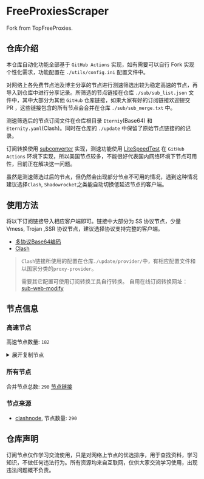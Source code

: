 # FreeProxiesScraper

Fork from TopFreeProxies.

## 仓库介绍
本仓库自动化功能全部基于 `GitHub Actions` 实现，如有需要可以自行 Fork 实现个性化需求，功能配置在 `./utils/config.ini` 配置文件中。

对网络上各免费节点池及博主分享的节点进行测速筛选出较为稳定高速的节点，再导入到仓库中进行分享记录。所筛选的节点链接在仓库 `./sub/sub_list.json` 文件中，其中大部分为其他 `GitHub` 仓库链接，如果大家有好的订阅链接欢迎提交 PR ，这些链接包含的所有节点会合并在仓库 `./sub/sub_merge.txt` 中。

测速筛选后的节点订阅文件在仓库根目录 `Eterniy`(Base64) 和 `Eternity.yaml`(Clash)。同时在仓库的 `./update` 中保留了原始节点链接的的记录。

订阅转换使用 [subconverter](https://github.com/tindy2013/subconverter) 实现，测速功能使用 [LiteSpeedTest](https://github.com/xxf098/LiteSpeedTest) 在 `GitHub Actions` 环境下实现，所以美国节点较多，不能很好代表国内网络环境下节点可用性，目前正在解决这一问题。

虽然是测速筛选过后的节点，但仍然会出现部分节点不可用的情况，遇到这种情况建议选择`Clash`, `Shadowrocket`之类能自动切换低延迟节点的客户端。

## 使用方法
将以下订阅链接导入相应客户端即可。链接中大部分为 SS 协议节点，少量 Vmess, Trojan ,SSR 协议节点，建议选择协议支持完整的客户端。

- [多协议Base64编码](https://raw.githubusercontent.com/caijh/FreeProxiesScraper/master/Eternity)
- [Clash](https://raw.githubusercontent.com/caijh/FreeProxiesScraper/master/Eternity.yaml)

>`Clash`链接所使用的配置在仓库`./update/provider/`中，有相应配置文件和以国家分类的`proxy-provider`。
>
>需要其它配置可使用订阅转换工具自行转换。
>自用在线订阅转换网址：[sub-web-modify](https://sub.v1.mk/)

## 节点信息
### 高速节点
高速节点数量: `182`
<details>
  <summary>展开复制节点</summary>

    vmess://eyJ2IjoiMiIsInBzIjoiMDQtMDAwLUpQIiwiYWRkIjoianAtMS5hbmV3c3RhcnQuY3lvdSIsInBvcnQiOiI1MDYxIiwidHlwZSI6Im5vbmUiLCJpZCI6IjdmMDhlMTUzLWJkYjMtMzk3OC1iOTY2LTI5YWJlNDcyZjI0YiIsImFpZCI6IjAiLCJuZXQiOiJ3cyIsInBhdGgiOiIvIiwiaG9zdCI6ImpwLTEuYW5ld3N0YXJ0LmN5b3UiLCJ0bHMiOiJ0bHMifQ==
    vmess://eyJ2IjoiMiIsInBzIjoiMDQtMDAzLU5PV0hFUkUiLCJhZGQiOiJ1czYtMS5hbmV3c3RhcnQuY3lvdSIsInBvcnQiOiI1MDYxIiwidHlwZSI6Im5vbmUiLCJpZCI6IjdmMDhlMTUzLWJkYjMtMzk3OC1iOTY2LTI5YWJlNDcyZjI0YiIsImFpZCI6IjAiLCJuZXQiOiJ3cyIsInBhdGgiOiIvIiwiaG9zdCI6InVzNi0xLmFuZXdzdGFydC5jeW91IiwidGxzIjoidGxzIn0=
    vmess://eyJ2IjoiMiIsInBzIjoiMDQtMDA0LVJFTEFZIiwiYWRkIjoiczUuY24tZGIudG9wIiwicG9ydCI6Ijg4ODAiLCJ0eXBlIjoibm9uZSIsImlkIjoiMDU4M2FjOTktMDEwZS0zNjMwLWIxNTEtNWY1MWMyZjY3N2RkIiwiYWlkIjoiMCIsIm5ldCI6IndzIiwicGF0aCI6Ii9kYWJhaS5pbjE3Mi42Ny41MC4yMTgiLCJob3N0IjoiczUuY24tZGIudG9wIiwidGxzIjoiIn0=
    vmess://eyJ2IjoiMiIsInBzIjoiMDQtMDA1LVJFTEFZIiwiYWRkIjoiczIuZGItbGluazAyLnRvcCIsInBvcnQiOiIyMDUyIiwidHlwZSI6Im5vbmUiLCJpZCI6IjA1ODNhYzk5LTAxMGUtMzYzMC1iMTUxLTVmNTFjMmY2NzdkZCIsImFpZCI6IjAiLCJuZXQiOiJ3cyIsInBhdGgiOiIvZGFiYWkuaW4xNzIuNjQuMC4yMTIiLCJob3N0IjoiczIuZGItbGluazAyLnRvcCIsInRscyI6IiJ9
    vmess://eyJ2IjoiMiIsInBzIjoiMDQtMDA2LVJFTEFZIiwiYWRkIjoiczIuY24tZGIudG9wIiwicG9ydCI6IjgwIiwidHlwZSI6Im5vbmUiLCJpZCI6IjA1ODNhYzk5LTAxMGUtMzYzMC1iMTUxLTVmNTFjMmY2NzdkZCIsImFpZCI6IjAiLCJuZXQiOiJ3cyIsInBhdGgiOiIvZGFiYWkuaW4xMDQuMTkuOTcuMTc3IiwiaG9zdCI6InMyLmNuLWRiLnRvcCIsInRscyI6IiJ9
    vmess://eyJ2IjoiMiIsInBzIjoiMDQtMDA3LVJFTEFZIiwiYWRkIjoiczEuY24tZGIudG9wIiwicG9ydCI6Ijg4ODAiLCJ0eXBlIjoibm9uZSIsImlkIjoiMDU4M2FjOTktMDEwZS0zNjMwLWIxNTEtNWY1MWMyZjY3N2RkIiwiYWlkIjoiMCIsIm5ldCI6IndzIiwicGF0aCI6Ii9kYWJhaS5pbjEwNC4yMS40Ny44IiwiaG9zdCI6InMxLmNuLWRiLnRvcCIsInRscyI6IiJ9
    vmess://eyJ2IjoiMiIsInBzIjoiMDQtMDA4LVJFTEFZIiwiYWRkIjoiczQuZGItbGluazAyLnRvcCIsInBvcnQiOiI4MCIsInR5cGUiOiJub25lIiwiaWQiOiIwNTgzYWM5OS0wMTBlLTM2MzAtYjE1MS01ZjUxYzJmNjc3ZGQiLCJhaWQiOiIwIiwibmV0Ijoid3MiLCJwYXRoIjoiL2RhYmFpLmluMTA0LjIxLjg1LjEyNCIsImhvc3QiOiJzNC5kYi1saW5rMDIudG9wIiwidGxzIjoiIn0=
    vmess://eyJ2IjoiMiIsInBzIjoiMDQtMDA5LVJFTEFZIiwiYWRkIjoiczQuZGItbGluazAxLnRvcCIsInBvcnQiOiIyMDgyIiwidHlwZSI6Im5vbmUiLCJpZCI6IjA1ODNhYzk5LTAxMGUtMzYzMC1iMTUxLTVmNTFjMmY2NzdkZCIsImFpZCI6IjAiLCJuZXQiOiJ3cyIsInBhdGgiOiIvZGFiYWkuaW4xMDQuMjUuNS4xOTIiLCJob3N0IjoiczQuZGItbGluazAxLnRvcCIsInRscyI6IiJ9
    vmess://eyJ2IjoiMiIsInBzIjoiMDQtMDEwLVJFTEFZIiwiYWRkIjoiczQuZGItbGluazAyLnRvcCIsInBvcnQiOiIyMDUyIiwidHlwZSI6Im5vbmUiLCJpZCI6IjA1ODNhYzk5LTAxMGUtMzYzMC1iMTUxLTVmNTFjMmY2NzdkZCIsImFpZCI6IjAiLCJuZXQiOiJ3cyIsInBhdGgiOiIvZGFiYWkuaW4xMDQuMjUuMTAyLjE5MSIsImhvc3QiOiJzNC5kYi1saW5rMDIudG9wIiwidGxzIjoiIn0=
    trojan://810f94bc-8c0a-3a6e-ba5f-0da808405cee@43.100.9.65:447?allowInsecure=1&sni=origin-a.akamaihd.net#04-110-CN
    trojan://810f94bc-8c0a-3a6e-ba5f-0da808405cee@183.236.51.154:56323?allowInsecure=1&sni=upos-hz-mirrorakam.akamaized.net#04-111-CN
    trojan://810f94bc-8c0a-3a6e-ba5f-0da808405cee@183.236.51.154:56432?allowInsecure=1&sni=fastly.cdn.steampipe.steamcontent.com#04-112-CN
    trojan://810f94bc-8c0a-3a6e-ba5f-0da808405cee@47.245.40.60:28473?allowInsecure=1&sni=cloudsync-prod.s3.amazonaws.com#04-113-JP
    trojan://810f94bc-8c0a-3a6e-ba5f-0da808405cee@47.245.31.103:28466?allowInsecure=1&sni=www.microsoft365.com#04-114-JP
    trojan://810f94bc-8c0a-3a6e-ba5f-0da808405cee@103.136.185.28:451?allowInsecure=1&sni=akamai.cdn.steampipe.steamcontent.com#04-115-US
    vmess://eyJ2IjoiMiIsInBzIjoiMDQtMTE2LUNOIiwiYWRkIjoiMTIubWFtYW1hamQuc2l0ZSIsInBvcnQiOiIyMzYxMiIsInR5cGUiOiJub25lIiwiaWQiOiI1YjlmYWNkYy00NmVjLTNhNTEtODU5Zi0yNjY5MzMxNzMyYzUiLCJhaWQiOiIyIiwibmV0Ijoid3MiLCJwYXRoIjoiLyIsImhvc3QiOiIxMi5tYW1hbWFqZC5zaXRlIiwidGxzIjoiIn0=
    vmess://eyJ2IjoiMiIsInBzIjoiMDQtMTE3LUNOIiwiYWRkIjoiMTcubWFtYW1hamQuc2l0ZSIsInBvcnQiOiIyMzYxNyIsInR5cGUiOiJub25lIiwiaWQiOiI1YjlmYWNkYy00NmVjLTNhNTEtODU5Zi0yNjY5MzMxNzMyYzUiLCJhaWQiOiIyIiwibmV0Ijoid3MiLCJwYXRoIjoiLyIsImhvc3QiOiIxNy5tYW1hbWFqZC5zaXRlIiwidGxzIjoiIn0=
    vmess://eyJ2IjoiMiIsInBzIjoiMDQtMTE4LUNOIiwiYWRkIjoiMTEubWFtYW1hamQuc2l0ZSIsInBvcnQiOiIyMzYxMSIsInR5cGUiOiJub25lIiwiaWQiOiI1YjlmYWNkYy00NmVjLTNhNTEtODU5Zi0yNjY5MzMxNzMyYzUiLCJhaWQiOiIyIiwibmV0Ijoid3MiLCJwYXRoIjoiLyIsImhvc3QiOiIxMS5tYW1hbWFqZC5zaXRlIiwidGxzIjoiIn0=
    vmess://eyJ2IjoiMiIsInBzIjoiMDQtMTE5LUNOIiwiYWRkIjoiMTkubWFtYW1hamQuc2l0ZSIsInBvcnQiOiIyMzYxOSIsInR5cGUiOiJub25lIiwiaWQiOiI1YjlmYWNkYy00NmVjLTNhNTEtODU5Zi0yNjY5MzMxNzMyYzUiLCJhaWQiOiIyIiwibmV0Ijoid3MiLCJwYXRoIjoiLyIsImhvc3QiOiIxOS5tYW1hbWFqZC5zaXRlIiwidGxzIjoiIn0=
    vmess://eyJ2IjoiMiIsInBzIjoiMDQtMTIwLUNOIiwiYWRkIjoiMTYubWFtYW1hamQuc2l0ZSIsInBvcnQiOiIyMzYxNiIsInR5cGUiOiJub25lIiwiaWQiOiI1YjlmYWNkYy00NmVjLTNhNTEtODU5Zi0yNjY5MzMxNzMyYzUiLCJhaWQiOiIyIiwibmV0Ijoid3MiLCJwYXRoIjoiLyIsImhvc3QiOiIxNi5tYW1hbWFqZC5zaXRlIiwidGxzIjoiIn0=
    vmess://eyJ2IjoiMiIsInBzIjoiMDQtMTIxLUNOIiwiYWRkIjoiMTgubWFtYW1hamQuc2l0ZSIsInBvcnQiOiIyMzYxOCIsInR5cGUiOiJub25lIiwiaWQiOiI1YjlmYWNkYy00NmVjLTNhNTEtODU5Zi0yNjY5MzMxNzMyYzUiLCJhaWQiOiIyIiwibmV0Ijoid3MiLCJwYXRoIjoiLyIsImhvc3QiOiIxOC5tYW1hbWFqZC5zaXRlIiwidGxzIjoiIn0=
    vmess://eyJ2IjoiMiIsInBzIjoiMDQtMTIyLUNOIiwiYWRkIjoiMTUubWFtYW1hamQuc2l0ZSIsInBvcnQiOiIyMzYxNSIsInR5cGUiOiJub25lIiwiaWQiOiI1YjlmYWNkYy00NmVjLTNhNTEtODU5Zi0yNjY5MzMxNzMyYzUiLCJhaWQiOiIyIiwibmV0Ijoid3MiLCJwYXRoIjoiLyIsImhvc3QiOiIxNS5tYW1hbWFqZC5zaXRlIiwidGxzIjoiIn0=
    vmess://eyJ2IjoiMiIsInBzIjoiMDQtMTIzLUNOIiwiYWRkIjoiNS5tYW1hbWFqZC5zaXRlIiwicG9ydCI6IjIzNjA1IiwidHlwZSI6Im5vbmUiLCJpZCI6IjViOWZhY2RjLTQ2ZWMtM2E1MS04NTlmLTI2NjkzMzE3MzJjNSIsImFpZCI6IjIiLCJuZXQiOiJ3cyIsInBhdGgiOiIvIiwiaG9zdCI6IjUubWFtYW1hamQuc2l0ZSIsInRscyI6IiJ9
    vmess://eyJ2IjoiMiIsInBzIjoiMDQtMTI0LUNOIiwiYWRkIjoiMTMubWFtYW1hamQuc2l0ZSIsInBvcnQiOiIyMzYxMyIsInR5cGUiOiJub25lIiwiaWQiOiI1YjlmYWNkYy00NmVjLTNhNTEtODU5Zi0yNjY5MzMxNzMyYzUiLCJhaWQiOiIyIiwibmV0Ijoid3MiLCJwYXRoIjoiLyIsImhvc3QiOiIxMy5tYW1hbWFqZC5zaXRlIiwidGxzIjoiIn0=
    vmess://eyJ2IjoiMiIsInBzIjoiMDQtMTI1LUNOIiwiYWRkIjoiMTQubWFtYW1hamQuc2l0ZSIsInBvcnQiOiIyMzYxNCIsInR5cGUiOiJub25lIiwiaWQiOiI1YjlmYWNkYy00NmVjLTNhNTEtODU5Zi0yNjY5MzMxNzMyYzUiLCJhaWQiOiIyIiwibmV0Ijoid3MiLCJwYXRoIjoiLyIsImhvc3QiOiIxNC5tYW1hbWFqZC5zaXRlIiwidGxzIjoiIn0=
    vmess://eyJ2IjoiMiIsInBzIjoiMDUtMTYzLVJFTEFZIiwiYWRkIjoiMTQxLjEwMS4xMjEuMTI3IiwicG9ydCI6IjIwNTMiLCJ0eXBlIjoibm9uZSIsImlkIjoiMzgxY2I2ZDEtNmFkNC00OTA5LTg0OTQtYjhkNzg2Y2Y3OGNlIiwiYWlkIjoiMCIsIm5ldCI6IndzIiwicGF0aCI6Ii8iLCJob3N0IjoiIiwidGxzIjoidGxzIn0=
    vmess://eyJ2IjoiMiIsInBzIjoiMDctMTY1LUNOIiwiYWRkIjoiNDcuOTIuMTUyLjE2OSIsInBvcnQiOiI1MDAwMiIsInR5cGUiOiJub25lIiwiaWQiOiI0MTgwNDhhZi1hMjkzLTRiOTktOWIwYy05OGNhMzU4MGRkMjQiLCJhaWQiOiIwIiwibmV0Ijoid3MiLCJwYXRoIjoiLyIsImhvc3QiOiIiLCJ0bHMiOiIifQ==
    ss://YWVzLTEyOC1nY206Mzk0NmZmODgtMmQ1Yy00Y2I0LWIwNmItMzM3NWQ5MGE2YTZi@mdss-tw.04z3susick.download:12032#07-166-CN
    vmess://eyJ2IjoiMiIsInBzIjoiMDctMTY3LUNOIiwiYWRkIjoiMTEyLjEzMi4yMTUuMzQiLCJwb3J0IjoiNTAwMDciLCJ0eXBlIjoibm9uZSIsImlkIjoiNDE4MDQ4YWYtYTI5My00Yjk5LTliMGMtOThjYTM1ODBkZDI0IiwiYWlkIjoiMCIsIm5ldCI6IndzIiwicGF0aCI6Ii8iLCJob3N0IjoiIiwidGxzIjoiIn0=
    vmess://eyJ2IjoiMiIsInBzIjoiMDctMTY4LUNOIiwiYWRkIjoiMTEyLjEzMi4yMTUuMTIiLCJwb3J0IjoiNTAwMDIiLCJ0eXBlIjoibm9uZSIsImlkIjoiNDE4MDQ4YWYtYTI5My00Yjk5LTliMGMtOThjYTM1ODBkZDI0IiwiYWlkIjoiMCIsIm5ldCI6IndzIiwicGF0aCI6Ii8iLCJob3N0IjoiIiwidGxzIjoiIn0=
    vmess://eyJ2IjoiMiIsInBzIjoiMDctMTY5LUNOIiwiYWRkIjoiMTgzLjIzNi41MS4zNiIsInBvcnQiOiI1OTAwMyIsInR5cGUiOiJub25lIiwiaWQiOiI0MTgwNDhhZi1hMjkzLTRiOTktOWIwYy05OGNhMzU4MGRkMjQiLCJhaWQiOiIwIiwibmV0Ijoid3MiLCJwYXRoIjoiLyIsImhvc3QiOiIiLCJ0bHMiOiIifQ==
    vmess://eyJ2IjoiMiIsInBzIjoiMDctMTcwLUNOIiwiYWRkIjoiMTIwLjIxMC4yMDUuNTkiLCJwb3J0IjoiNTAwMDIiLCJ0eXBlIjoibm9uZSIsImlkIjoiNDE4MDQ4YWYtYTI5My00Yjk5LTliMGMtOThjYTM1ODBkZDI0IiwiYWlkIjoiNjQiLCJuZXQiOiJ3cyIsInBhdGgiOiIvIiwiaG9zdCI6IiIsInRscyI6IiJ9
    vmess://eyJ2IjoiMiIsInBzIjoiMDctMTcxLUNOIiwiYWRkIjoiMTAzLjU2LjYzLjE5IiwicG9ydCI6IjgwIiwidHlwZSI6Im5vbmUiLCJpZCI6IjJjMGMxMzFiLWZmMWMtNGI3Ni1hNGIxLWI2MjNjNjNiYmIzOSIsImFpZCI6IjAiLCJuZXQiOiJ3cyIsInBhdGgiOiIvIiwiaG9zdCI6IiIsInRscyI6IiJ9
    vmess://eyJ2IjoiMiIsInBzIjoiMDctMTcyLUNOIiwiYWRkIjoiNDcuMTA0LjE4Ni4xMzMiLCJwb3J0IjoiNTAwMDIiLCJ0eXBlIjoibm9uZSIsImlkIjoiNDE4MDQ4YWYtYTI5My00Yjk5LTliMGMtOThjYTM1ODBkZDI0IiwiYWlkIjoiNjQiLCJuZXQiOiJ3cyIsInBhdGgiOiIvIiwiaG9zdCI6IiIsInRscyI6IiJ9
    vmess://eyJ2IjoiMiIsInBzIjoiMDctMTczLUNOIiwiYWRkIjoiMTIwLjE5OC43MS4yMTYiLCJwb3J0IjoiNDYxNTkiLCJ0eXBlIjoibm9uZSIsImlkIjoiNDE4MDQ4YWYtYTI5My00Yjk5LTliMGMtOThjYTM1ODBkZDI0IiwiYWlkIjoiMCIsIm5ldCI6IndzIiwicGF0aCI6Ii8iLCJob3N0IjoiIiwidGxzIjoiIn0=
    vmess://eyJ2IjoiMiIsInBzIjoiMDctMTc0LUNOIiwiYWRkIjoiMTgzLjIzNi41MS4zOCIsInBvcnQiOiIzNjUxOSIsInR5cGUiOiJub25lIiwiaWQiOiI0MTgwNDhhZi1hMjkzLTRiOTktOWIwYy05OGNhMzU4MGRkMjQiLCJhaWQiOiIwIiwibmV0Ijoid3MiLCJwYXRoIjoiLyIsImhvc3QiOiIiLCJ0bHMiOiIifQ==
    vmess://eyJ2IjoiMiIsInBzIjoiMDctMTc1LUNOIiwiYWRkIjoiMTgzLjIzNi41MS4zOCIsInBvcnQiOiI0MTAyNCIsInR5cGUiOiJub25lIiwiaWQiOiI0MTgwNDhhZi1hMjkzLTRiOTktOWIwYy05OGNhMzU4MGRkMjQiLCJhaWQiOiIwIiwibmV0Ijoid3MiLCJwYXRoIjoiLyIsImhvc3QiOiIiLCJ0bHMiOiIifQ==
    ssr://My5saW5rLWh1Yi5jbGljazo0MDIzOTphdXRoX2FlczEyOF9tZDU6cmM0LW1kNTpwbGFpbjpSVTVhTlRKTC8_Z3JvdXA9VTFOU1VISnZkbWxrWlhJJnJlbWFya3M9TURjdE1UYzJMVU5PJm9iZnNwYXJhbT1ZMlF5WWpZNU1qa3dNaTQyTmpBeVlqZzBOak0wTmpReE1EZzFNRFl1YldsamNtOXpiMlowTG1OdmJRJnByb3RvcGFyYW09T1RJNU1ESTZjRVpYUjA5Ug
    vmess://eyJ2IjoiMiIsInBzIjoiMDctMTc3LUNOIiwiYWRkIjoiZjY0MWJiYTgtc3VwdHMwLXN2cDl0Ny0xb2lqbS5jbS5wbGViYWkubmV0IiwicG9ydCI6IjE1MjI4IiwidHlwZSI6Im5vbmUiLCJpZCI6ImJmMTQwYmMwLTNmNjgtMTFlZS05NTNhLWYyM2M5MTY0Y2E1ZCIsImFpZCI6IjAiLCJuZXQiOiJ3cyIsInBhdGgiOiIvIiwiaG9zdCI6ImY2NDFiYmE4LXN1cHRzMC1zdnA5dDctMW9pam0uY20ucGxlYmFpLm5ldCIsInRscyI6IiJ9
    vmess://eyJ2IjoiMiIsInBzIjoiMDctMTc4LUNOIiwiYWRkIjoiNjQ1MjNmM2Utc3VrdzAwLXN2eHJ0Mi02M2JwLmMudm9sY3ppamllLmNvbSIsInBvcnQiOiI0MTM4IiwidHlwZSI6Im5vbmUiLCJpZCI6IjkyYjJhM2Q0LWYzNTMtMTFlZi1iNzE0LWYyM2M5MzEzNmNiMyIsImFpZCI6IjAiLCJuZXQiOiJ3cyIsInBhdGgiOiIvIiwiaG9zdCI6IjY0NTIzZjNlLXN1a3cwMC1zdnhydDItNjNicC5jLnZvbGN6aWppZS5jb20iLCJ0bHMiOiIifQ==
    vmess://eyJ2IjoiMiIsInBzIjoiMDctMTc5LUNOIiwiYWRkIjoicHB5LWJvYXJkdjIuMDJpanA0dW9zMS5kb3dubG9hZCIsInBvcnQiOiIyNjA5NCIsInR5cGUiOiJub25lIiwiaWQiOiJhYTE1Yjk3YS0yNGIxLTNhMzEtODI0YS1iYzUyZjVhMTViYWMiLCJhaWQiOiIwIiwibmV0Ijoid3MiLCJwYXRoIjoiLyIsImhvc3QiOiJwcHktYm9hcmR2Mi4wMmlqcDR1b3MxLmRvd25sb2FkIiwidGxzIjoiIn0=
    ss://YWVzLTEyOC1nY206Mzk0NmZmODgtMmQ1Yy00Y2I0LWIwNmItMzM3NWQ5MGE2YTZi@mdss-other.04z3susick.download:12045#07-180-CN
    ss://YWVzLTEyOC1nY206Mzk0NmZmODgtMmQ1Yy00Y2I0LWIwNmItMzM3NWQ5MGE2YTZi@mdss-other.04z3susick.download:12042#07-181-CN
    ss://Y2hhY2hhMjAtaWV0Zi1wb2x5MTMwNTpLNTA2b25aYXk4RVZKcHFSVjRXS1FW@91.217.10.60:1090#07-182-KZ
    vmess://eyJ2IjoiMiIsInBzIjoiMDctMTgzLUNOIiwiYWRkIjoiMTEyLjY1LjkyLjIwIiwicG9ydCI6IjQ1Mjc0IiwidHlwZSI6Im5vbmUiLCJpZCI6IjNiYjdlODI2LTZiYzgtNDNlYy1hMjJiLWM2NWQ4ZjMwYzRlNSIsImFpZCI6IjAiLCJuZXQiOiJ3cyIsInBhdGgiOiIvIiwiaG9zdCI6IiIsInRscyI6IiJ9
    ss://Y2hhY2hhMjAtaWV0Zi1wb2x5MTMwNTpYd29IZnB2dWN6ekhPa09lYkdYaVVP@87.98.242.137:49551#07-185-DE
    vmess://eyJ2IjoiMiIsInBzIjoiMDctMTg2LVNHIiwiYWRkIjoiNjIuMTQ2LjIzMi4xNTIiLCJwb3J0IjoiMzMwNjQiLCJ0eXBlIjoibm9uZSIsImlkIjoiOTQyZDU2ZTQtY2Y3Mi00YTdhLWE4N2MtZjU1NWEyNzBkNzlhIiwiYWlkIjoiMCIsIm5ldCI6IndzIiwicGF0aCI6Ii8iLCJob3N0IjoiIiwidGxzIjoiIn0=
    vmess://eyJ2IjoiMiIsInBzIjoiMDctMTg3LUNOIiwiYWRkIjoiNjQ1MjNmM2Utc3VrdzAwLXN2eHJ0Mi02M2JwLmMudm9sY3ppamllLmNvbSIsInBvcnQiOiI0MTUxIiwidHlwZSI6Im5vbmUiLCJpZCI6IjkyYjJhM2Q0LWYzNTMtMTFlZi1iNzE0LWYyM2M5MzEzNmNiMyIsImFpZCI6IjAiLCJuZXQiOiJ3cyIsInBhdGgiOiIvIiwiaG9zdCI6IjY0NTIzZjNlLXN1a3cwMC1zdnhydDItNjNicC5jLnZvbGN6aWppZS5jb20iLCJ0bHMiOiIifQ==
    trojan://d9aa8760-4945-11f0-84b7-1239d0255272@fr1.test3.net:443?allowInsecure=1&sni=www.speedtest.net#07-188-FR
    vmess://eyJ2IjoiMiIsInBzIjoiMDctMTg5LUNOIiwiYWRkIjoiMTEyLjY1LjkyLjIwIiwicG9ydCI6IjQ1MjExIiwidHlwZSI6Im5vbmUiLCJpZCI6IjNiYjdlODI2LTZiYzgtNDNlYy1hMjJiLWM2NWQ4ZjMwYzRlNSIsImFpZCI6IjAiLCJuZXQiOiJ3cyIsInBhdGgiOiIvIiwiaG9zdCI6IiIsInRscyI6IiJ9
    vmess://eyJ2IjoiMiIsInBzIjoiMDctMTkwLUNOIiwiYWRkIjoicHB5LWJvYXJkdjIuMDJpanA0dW9zMS5kb3dubG9hZCIsInBvcnQiOiIyNjE1MyIsInR5cGUiOiJub25lIiwiaWQiOiJhYTE1Yjk3YS0yNGIxLTNhMzEtODI0YS1iYzUyZjVhMTViYWMiLCJhaWQiOiIwIiwibmV0Ijoid3MiLCJwYXRoIjoiLyIsImhvc3QiOiJwcHktYm9hcmR2Mi4wMmlqcDR1b3MxLmRvd25sb2FkIiwidGxzIjoiIn0=
    vmess://eyJ2IjoiMiIsInBzIjoiMDctMTkxLVJFTEFZIiwiYWRkIjoiMTcyLjY3LjE5OS4xMDQiLCJwb3J0IjoiODAiLCJ0eXBlIjoibm9uZSIsImlkIjoiMDNlOTI5MTAtMzRiMS00MjQ1LWFjNjMtMDRhODY1ZjQzY2Q1IiwiYWlkIjoiMCIsIm5ldCI6IndzIiwicGF0aCI6Ii9OakxYcnVjeFZJY3ZwSFBoSUpvbzJ3Y0U2USIsImhvc3QiOiIiLCJ0bHMiOiIifQ==
    vmess://eyJ2IjoiMiIsInBzIjoiMDctMTkyLUNOIiwiYWRkIjoidjI5LmhlZHVpYW4ubGluayIsInBvcnQiOiIzMDgyOSIsInR5cGUiOiJub25lIiwiaWQiOiJjYmIzZjg3Ny1kMWZiLTM0NGMtODdhOS1kMTUzYmZmZDU0ODQiLCJhaWQiOiIyIiwibmV0Ijoid3MiLCJwYXRoIjoiL29vb28iLCJob3N0IjoidjI5LmhlZHVpYW4ubGluayIsInRscyI6IiJ9
    vmess://eyJ2IjoiMiIsInBzIjoiMDctMTkzLVJVIiwiYWRkIjoiNDUuMTQ3LjIwMS4yMzEiLCJwb3J0IjoiMjAwNjIiLCJ0eXBlIjoibm9uZSIsImlkIjoiZTFkY2ExMzAtZDc0ZS00N2ZhLTgyZDYtNGMzNzczZTZmODEzIiwiYWlkIjoiMCIsIm5ldCI6IndzIiwicGF0aCI6Ii8iLCJob3N0IjoiIiwidGxzIjoiIn0=
    vmess://eyJ2IjoiMiIsInBzIjoiMDctMTk0LUNOIiwiYWRkIjoiMTExLjI2LjEwOS43OSIsInBvcnQiOiIzMDgyOCIsInR5cGUiOiJub25lIiwiaWQiOiJjYmIzZjg3Ny1kMWZiLTM0NGMtODdhOS1kMTUzYmZmZDU0ODQiLCJhaWQiOiIyIiwibmV0Ijoid3MiLCJwYXRoIjoiL29vb28iLCJob3N0IjoiIiwidGxzIjoiIn0=
    vmess://eyJ2IjoiMiIsInBzIjoiMDctMTk1LVJFTEFZIiwiYWRkIjoiMTQxLjEwMS4xMjEuMzQiLCJwb3J0IjoiODQ0MyIsInR5cGUiOiJub25lIiwiaWQiOiIzYmIzYzczMC1lMTA3LTQ5YzUtYTBiMi1iNTc2ZDFiMjZhNWUiLCJhaWQiOiIwIiwibmV0Ijoid3MiLCJwYXRoIjoiLyIsImhvc3QiOiIiLCJ0bHMiOiJ0bHMifQ==
    ss://YWVzLTEyOC1nY206Mzk0NmZmODgtMmQ1Yy00Y2I0LWIwNmItMzM3NWQ5MGE2YTZi@mdss-us.04z3susick.download:12027#07-196-CN
    trojan://d6b8011a-c725-435a-9fec-bf6d3530392c@194.53.53.249:2083?allowInsecure=1&ws=1&wspath=%2525252F#07-197-RELAY
    vmess://eyJ2IjoiMiIsInBzIjoiMDctMTk4LUZJIiwiYWRkIjoiMzcuMjcuMjEzLjk3IiwicG9ydCI6IjI0NzE1IiwidHlwZSI6Im5vbmUiLCJpZCI6IjAzZmUzZjIxLTE3N2YtNDQ4Yy1iNGNmLWI2YjkxNTU1NjNhNCIsImFpZCI6IjAiLCJuZXQiOiJ3cyIsInBhdGgiOiIvIiwiaG9zdCI6IiIsInRscyI6IiJ9
    vmess://eyJ2IjoiMiIsInBzIjoiMDctMTk5LUNOIiwiYWRkIjoidjM2LmhlZHVpYW4ubGluayIsInBvcnQiOiIzMDgzNiIsInR5cGUiOiJub25lIiwiaWQiOiJjYmIzZjg3Ny1kMWZiLTM0NGMtODdhOS1kMTUzYmZmZDU0ODQiLCJhaWQiOiIyIiwibmV0Ijoid3MiLCJwYXRoIjoiL29vb28iLCJob3N0IjoidjM2LmhlZHVpYW4ubGluayIsInRscyI6IiJ9
    trojan://5d59a6f0-48a1-11f0-94a7-1239d0255272@uk1.test3.net:443?allowInsecure=1#07-200-GB
    trojan://6c8f2de0-48a2-11f0-bdd4-1239d0255272@uk1.test3.net:443?allowInsecure=1#07-201-GB
    trojan://2543a880-48a1-11f0-8578-1239d0255272@uk1.test3.net:443?allowInsecure=1#07-202-GB
    trojan://970ec930-48a2-11f0-a318-1239d0255272@uk1.test3.net:443?allowInsecure=1#07-203-GB
    trojan://a7c7bbf0-48a1-11f0-b880-1239d0255272@uk1.test3.net:443?allowInsecure=1#07-204-GB
    trojan://34876650-48a2-11f0-8fd6-1239d0255272@51.38.65.155:443?allowInsecure=1&sni=uk1.test3.net#07-205-GB
    vmess://eyJ2IjoiMiIsInBzIjoiMDctMjA2LUNOIiwiYWRkIjoidjMwLmhlZHVpYW4ubGluayIsInBvcnQiOiIzMDgzMCIsInR5cGUiOiJub25lIiwiaWQiOiJjYmIzZjg3Ny1kMWZiLTM0NGMtODdhOS1kMTUzYmZmZDU0ODQiLCJhaWQiOiIyIiwibmV0Ijoid3MiLCJwYXRoIjoiL29vb28iLCJob3N0IjoidjMwLmhlZHVpYW4ubGluayIsInRscyI6IiJ9
    trojan://13253e6e-a1f7-4090-801f-a8dc2b083bef@104.21.78.206:2083?allowInsecure=1&ws=1&wspath=%2525252FtrxSsuyYmFFPA4woIq%2525252FNzguNDYuNTYuNDI%2525253D#07-207-RELAY
    trojan://13253e6e-a1f7-4090-801f-a8dc2b083bef@104.21.75.120:443?allowInsecure=1&ws=1&wspath=%2525252Ftr7PXHQRn4VPwGA2zY%2525252Fc2hpcmVuLnlhZW1pa28uZ2dmZi5uZXQ%2525253D#07-208-RELAY
    trojan://13253e6e-a1f7-4090-801f-a8dc2b083bef@104.21.95.229:2083?allowInsecure=1&ws=1&wspath=%2525252FtrYStgfIRQtOjkkxCQ%2525252FMTI5LjE1OS44NC43MQ%2525253D%2525253D#07-209-RELAY
    ss://Y2hhY2hhMjAtaWV0Zi1wb2x5MTMwNTp2MXZZM3F2ZzVUa2hLN2RGd2Y3ZlJJ@77.246.98.67:4343#07-210-NL
    ss://YWVzLTI1Ni1jZmI6ZjhmN2FDemNQS2JzRjhwMw@185.231.233.112:989#07-211-PT
    ss://YWVzLTI1Ni1jZmI6WG44aktkbURNMDBJZU8lIyQjZkpBTXRzRUFFVU9wSC9ZV1l0WXFERm5UMFNW@103.186.155.24:38388#07-212-VN
    ss://YWVzLTI1Ni1jZmI6WG44aktkbURNMDBJZU8lIyQjZkpBTXRzRUFFVU9wSC9ZV1l0WXFERm5UMFNW@103.186.155.19:38388#07-213-VN
    ss://YWVzLTI1Ni1jZmI6WG44aktkbURNMDBJZU8lIyQjZkpBTXRzRUFFVU9wSC9ZV1l0WXFERm5UMFNW@103.186.155.25:38388#07-214-VN
    ss://YWVzLTI1Ni1jZmI6WG44aktkbURNMDBJZU8lIyQjZkpBTXRzRUFFVU9wSC9ZV1l0WXFERm5UMFNW@103.186.154.27:38388#07-215-VN
    vmess://eyJ2IjoiMiIsInBzIjoiMDctMjE2LUNOIiwiYWRkIjoicHB5LWJvYXJkdjIuMDJpanA0dW9zMS5kb3dubG9hZCIsInBvcnQiOiIyNjEzOSIsInR5cGUiOiJub25lIiwiaWQiOiJhYTE1Yjk3YS0yNGIxLTNhMzEtODI0YS1iYzUyZjVhMTViYWMiLCJhaWQiOiIwIiwibmV0Ijoid3MiLCJwYXRoIjoiLyIsImhvc3QiOiJwcHktYm9hcmR2Mi4wMmlqcDR1b3MxLmRvd25sb2FkIiwidGxzIjoiIn0=
    ss://YWVzLTI1Ni1jZmI6cXdlclJFV1FAQA@221.150.109.89:11389#07-217-KR
    trojan://2b1ed981-6547-4094-998b-06a3323d6f6c@120.233.44.201:21118?allowInsecure=1&sni=k17.tudou211.com#07-219-CN
    vmess://eyJ2IjoiMiIsInBzIjoiMDgtMjIwLVJVIiwiYWRkIjoiNDUuMTQ3LjIwMS4yMzEiLCJwb3J0IjoiMjAwNjMiLCJ0eXBlIjoibm9uZSIsImlkIjoiOTQ3OTQ0NzMtNDU3Mi00YTRlLWFjNWUtZWZlNDg2NmFhY2E3IiwiYWlkIjoiMCIsIm5ldCI6IndzIiwicGF0aCI6Ii8iLCJob3N0IjoiIiwidGxzIjoiIn0=
    ss://Y2hhY2hhMjAtaWV0Zi1wb2x5MTMwNTo3ZTU0YjVjMS0xMmY2LTQ4MWQtOTExMy1jMzYyM2IxMmZjMjY@gz.pddwdf.store:44105#08-221-CN
    ss://Y2hhY2hhMjAtaWV0Zi1wb2x5MTMwNTo3ZTU0YjVjMS0xMmY2LTQ4MWQtOTExMy1jMzYyM2IxMmZjMjY@gz.pddwdf.store:28485#08-223-CN
    vmess://eyJ2IjoiMiIsInBzIjoiMDgtMjI0LVJVIiwiYWRkIjoiNDUuMTQ3LjIwMS4yMzEiLCJwb3J0IjoiMjMxMDIiLCJ0eXBlIjoibm9uZSIsImlkIjoiZGYzNTFhY2MtYWI4MS00NDgxLTg5MWQtMmZlMTJmZDQzMTQ4IiwiYWlkIjoiMCIsIm5ldCI6IndzIiwicGF0aCI6Ii8iLCJob3N0IjoiIiwidGxzIjoiIn0=
    ss://Y2hhY2hhMjAtaWV0Zi1wb2x5MTMwNTo3ZTU0YjVjMS0xMmY2LTQ4MWQtOTExMy1jMzYyM2IxMmZjMjY@gz.pddwdf.store:39367#08-225-CN
    vmess://eyJ2IjoiMiIsInBzIjoiMDgtMjI3LUhLIiwiYWRkIjoieGcuZGFzaHVhaS5jeW91IiwicG9ydCI6IjE5OTAxIiwidHlwZSI6Im5vbmUiLCJpZCI6IjQzMTIxOTBjLTRmOTQtNDk3My05MDBlLTNjMWM0YzMxMDFhZCIsImFpZCI6IjAiLCJuZXQiOiJ3cyIsInBhdGgiOiIvIiwiaG9zdCI6InhnLmRhc2h1YWkuY3lvdSIsInRscyI6IiJ9
    vmess://eyJ2IjoiMiIsInBzIjoiMDgtMjMwLU5PV0hFUkUiLCJhZGQiOiJoYWEuZGFzaHVhaS5jeW91IiwicG9ydCI6IjQ1MDYyIiwidHlwZSI6Im5vbmUiLCJpZCI6IjQzMTIxOTBjLTRmOTQtNDk3My05MDBlLTNjMWM0YzMxMDFhZCIsImFpZCI6IjAiLCJuZXQiOiJ3cyIsInBhdGgiOiIvIiwiaG9zdCI6ImhhYS5kYXNodWFpLmN5b3UiLCJ0bHMiOiIifQ==
    ss://Y2hhY2hhMjAtaWV0Zi1wb2x5MTMwNTo3ZTU0YjVjMS0xMmY2LTQ4MWQtOTExMy1jMzYyM2IxMmZjMjY@gz.pddwdf.store:11515#08-231-CN
    ss://Y2hhY2hhMjAtaWV0Zi1wb2x5MTMwNTo3ZTU0YjVjMS0xMmY2LTQ4MWQtOTExMy1jMzYyM2IxMmZjMjY@gz.pddwdf.store:50921#08-232-CN
    ss://Y2hhY2hhMjAtaWV0Zi1wb2x5MTMwNTo3ZTU0YjVjMS0xMmY2LTQ4MWQtOTExMy1jMzYyM2IxMmZjMjY@sh.pddwdf.store:38733#08-233-CN
    ss://Y2hhY2hhMjAtaWV0Zi1wb2x5MTMwNTo3ZTU0YjVjMS0xMmY2LTQ4MWQtOTExMy1jMzYyM2IxMmZjMjY@gz.pddwdf.store:11270#08-239-CN
    ss://Y2hhY2hhMjAtaWV0Zi1wb2x5MTMwNTo3ZTU0YjVjMS0xMmY2LTQ4MWQtOTExMy1jMzYyM2IxMmZjMjY@gz.pddwdf.store:14193#08-240-CN
    ss://Y2hhY2hhMjAtaWV0Zi1wb2x5MTMwNTo3ZTU0YjVjMS0xMmY2LTQ4MWQtOTExMy1jMzYyM2IxMmZjMjY@gz.pddwdf.store:11315#08-243-CN
    ss://Y2hhY2hhMjAtaWV0Zi1wb2x5MTMwNTo3ZTU0YjVjMS0xMmY2LTQ4MWQtOTExMy1jMzYyM2IxMmZjMjY@gz.pddwdf.store:39723#08-245-CN
    ss://Y2hhY2hhMjAtaWV0Zi1wb2x5MTMwNTo3ZTU0YjVjMS0xMmY2LTQ4MWQtOTExMy1jMzYyM2IxMmZjMjY@gz.pddwdf.store:14867#08-246-CN
    ss://Y2hhY2hhMjAtaWV0Zi1wb2x5MTMwNTo3ZTU0YjVjMS0xMmY2LTQ4MWQtOTExMy1jMzYyM2IxMmZjMjY@gz.pddwdf.store:36086#08-247-CN
    ss://Y2hhY2hhMjAtaWV0Zi1wb2x5MTMwNTo3ZTU0YjVjMS0xMmY2LTQ4MWQtOTExMy1jMzYyM2IxMmZjMjY@gz.pddwdf.store:48973#08-249-CN
    vmess://eyJ2IjoiMiIsInBzIjoiMDgtMjUzLUNOIiwiYWRkIjoieGRkLmRhc2h1YWkuY3lvdSIsInBvcnQiOiI0NTA3MyIsInR5cGUiOiJub25lIiwiaWQiOiI0MzEyMTkwYy00Zjk0LTQ5NzMtOTAwZS0zYzFjNGMzMTAxYWQiLCJhaWQiOiIwIiwibmV0Ijoid3MiLCJwYXRoIjoiLyIsImhvc3QiOiJ4ZGQuZGFzaHVhaS5jeW91IiwidGxzIjoiIn0=
    ss://Y2hhY2hhMjAtaWV0Zi1wb2x5MTMwNTo3ZTU0YjVjMS0xMmY2LTQ4MWQtOTExMy1jMzYyM2IxMmZjMjY@gz.pddwdf.store:53177#08-254-CN
    ss://Y2hhY2hhMjAtaWV0Zi1wb2x5MTMwNTo3ZTU0YjVjMS0xMmY2LTQ4MWQtOTExMy1jMzYyM2IxMmZjMjY@gz.pddwdf.store:51881#08-255-CN
    ss://Y2hhY2hhMjAtaWV0Zi1wb2x5MTMwNTo3ZTU0YjVjMS0xMmY2LTQ4MWQtOTExMy1jMzYyM2IxMmZjMjY@gz.pddwdf.store:46253#08-256-CN
    ss://Y2hhY2hhMjAtaWV0Zi1wb2x5MTMwNTo3ZTU0YjVjMS0xMmY2LTQ4MWQtOTExMy1jMzYyM2IxMmZjMjY@gz.pddwdf.store:58043#08-260-CN
    vmess://eyJ2IjoiMiIsInBzIjoiMDgtMjYxLUNOIiwiYWRkIjoieGRkLmRhc2h1YWkuY3lvdSIsInBvcnQiOiI0NTA1NSIsInR5cGUiOiJub25lIiwiaWQiOiI0MzEyMTkwYy00Zjk0LTQ5NzMtOTAwZS0zYzFjNGMzMTAxYWQiLCJhaWQiOiIwIiwibmV0Ijoid3MiLCJwYXRoIjoiLyIsImhvc3QiOiJ4ZGQuZGFzaHVhaS5jeW91IiwidGxzIjoiIn0=
    vmess://eyJ2IjoiMiIsInBzIjoiMDgtMjYyLVJVIiwiYWRkIjoiNDUuMTQ3LjIwMS4yMzEiLCJwb3J0IjoiMjAwNjMiLCJ0eXBlIjoibm9uZSIsImlkIjoiODZhMDFlMzgtYTBmOC00Y2Q4LTk4NzEtZTU1ZDczMWY4MWQwIiwiYWlkIjoiMCIsIm5ldCI6IndzIiwicGF0aCI6Ii8iLCJob3N0IjoiIiwidGxzIjoiIn0=
    ss://Y2hhY2hhMjAtaWV0Zi1wb2x5MTMwNTo3ZTU0YjVjMS0xMmY2LTQ4MWQtOTExMy1jMzYyM2IxMmZjMjY@gz.pddwdf.store:25916#08-263-CN
    vmess://eyJ2IjoiMiIsInBzIjoiMDgtMjY0LUNOIiwiYWRkIjoieGRkLmRhc2h1YWkuY3lvdSIsInBvcnQiOiI0NTA3NSIsInR5cGUiOiJub25lIiwiaWQiOiI0MzEyMTkwYy00Zjk0LTQ5NzMtOTAwZS0zYzFjNGMzMTAxYWQiLCJhaWQiOiIwIiwibmV0Ijoid3MiLCJwYXRoIjoiLyIsImhvc3QiOiJ4ZGQuZGFzaHVhaS5jeW91IiwidGxzIjoiIn0=
    vmess://eyJ2IjoiMiIsInBzIjoiMDgtMjY1LU5PV0hFUkUiLCJhZGQiOiJoYWEuZGFzaHVhaS5jeW91IiwicG9ydCI6IjQ1MDcyIiwidHlwZSI6Im5vbmUiLCJpZCI6IjQzMTIxOTBjLTRmOTQtNDk3My05MDBlLTNjMWM0YzMxMDFhZCIsImFpZCI6IjAiLCJuZXQiOiJ3cyIsInBhdGgiOiIvIiwiaG9zdCI6ImhhYS5kYXNodWFpLmN5b3UiLCJ0bHMiOiIifQ==
    vmess://eyJ2IjoiMiIsInBzIjoiMDgtMjY3LU5PV0hFUkUiLCJhZGQiOiJoYWEuZGFzaHVhaS5jeW91IiwicG9ydCI6IjQ1MDY0IiwidHlwZSI6Im5vbmUiLCJpZCI6IjQzMTIxOTBjLTRmOTQtNDk3My05MDBlLTNjMWM0YzMxMDFhZCIsImFpZCI6IjAiLCJuZXQiOiJ3cyIsInBhdGgiOiIvIiwiaG9zdCI6ImhhYS5kYXNodWFpLmN5b3UiLCJ0bHMiOiIifQ==
    vmess://eyJ2IjoiMiIsInBzIjoiMDgtMjY5LUNOIiwiYWRkIjoieGRkLmRhc2h1YWkuY3lvdSIsInBvcnQiOiI0NTA2NyIsInR5cGUiOiJub25lIiwiaWQiOiI0MzEyMTkwYy00Zjk0LTQ5NzMtOTAwZS0zYzFjNGMzMTAxYWQiLCJhaWQiOiIwIiwibmV0Ijoid3MiLCJwYXRoIjoiLyIsImhvc3QiOiJ4ZGQuZGFzaHVhaS5jeW91IiwidGxzIjoiIn0=
    ss://Y2hhY2hhMjAtaWV0Zi1wb2x5MTMwNTo3ZTU0YjVjMS0xMmY2LTQ4MWQtOTExMy1jMzYyM2IxMmZjMjY@gz.pddwdf.store:33227#08-273-CN
    vmess://eyJ2IjoiMiIsInBzIjoiMDgtMjc0LU5PV0hFUkUiLCJhZGQiOiJoYWEuZGFzaHVhaS5jeW91IiwicG9ydCI6IjQ1MDc2IiwidHlwZSI6Im5vbmUiLCJpZCI6IjQzMTIxOTBjLTRmOTQtNDk3My05MDBlLTNjMWM0YzMxMDFhZCIsImFpZCI6IjAiLCJuZXQiOiJ3cyIsInBhdGgiOiIvIiwiaG9zdCI6ImhhYS5kYXNodWFpLmN5b3UiLCJ0bHMiOiIifQ==
    vmess://eyJ2IjoiMiIsInBzIjoiMDgtMjc1LU5PV0hFUkUiLCJhZGQiOiJoYWEuZGFzaHVhaS5jeW91IiwicG9ydCI6IjQ1MDc0IiwidHlwZSI6Im5vbmUiLCJpZCI6IjQzMTIxOTBjLTRmOTQtNDk3My05MDBlLTNjMWM0YzMxMDFhZCIsImFpZCI6IjAiLCJuZXQiOiJ3cyIsInBhdGgiOiIvIiwiaG9zdCI6ImhhYS5kYXNodWFpLmN5b3UiLCJ0bHMiOiIifQ==
    vmess://eyJ2IjoiMiIsInBzIjoiMDgtMjc2LU5PV0hFUkUiLCJhZGQiOiJoYWEuZGFzaHVhaS5jeW91IiwicG9ydCI6IjQ1MDYwIiwidHlwZSI6Im5vbmUiLCJpZCI6IjQzMTIxOTBjLTRmOTQtNDk3My05MDBlLTNjMWM0YzMxMDFhZCIsImFpZCI6IjAiLCJuZXQiOiJ3cyIsInBhdGgiOiIvIiwiaG9zdCI6ImhhYS5kYXNodWFpLmN5b3UiLCJ0bHMiOiIifQ==
    ss://Y2hhY2hhMjAtaWV0Zi1wb2x5MTMwNTo3ZTU0YjVjMS0xMmY2LTQ4MWQtOTExMy1jMzYyM2IxMmZjMjY@gz.pddwdf.store:50971#08-277-CN
    ss://Y2hhY2hhMjAtaWV0Zi1wb2x5MTMwNTo3ZTU0YjVjMS0xMmY2LTQ4MWQtOTExMy1jMzYyM2IxMmZjMjY@gz.pddwdf.store:14941#08-278-CN
    vmess://eyJ2IjoiMiIsInBzIjoiMDgtMjc5LUNOIiwiYWRkIjoieGRkLmRhc2h1YWkuY3lvdSIsInBvcnQiOiI0NTA3MSIsInR5cGUiOiJub25lIiwiaWQiOiI0MzEyMTkwYy00Zjk0LTQ5NzMtOTAwZS0zYzFjNGMzMTAxYWQiLCJhaWQiOiIwIiwibmV0Ijoid3MiLCJwYXRoIjoiLyIsImhvc3QiOiJ4ZGQuZGFzaHVhaS5jeW91IiwidGxzIjoiIn0=
    vmess://eyJ2IjoiMiIsInBzIjoiMDgtMjgxLU5PV0hFUkUiLCJhZGQiOiJoYWEuZGFzaHVhaS5jeW91IiwicG9ydCI6IjQ1MDU0IiwidHlwZSI6Im5vbmUiLCJpZCI6IjQzMTIxOTBjLTRmOTQtNDk3My05MDBlLTNjMWM0YzMxMDFhZCIsImFpZCI6IjAiLCJuZXQiOiJ3cyIsInBhdGgiOiIvIiwiaG9zdCI6ImhhYS5kYXNodWFpLmN5b3UiLCJ0bHMiOiIifQ==
    ss://Y2hhY2hhMjAtaWV0Zi1wb2x5MTMwNTo3ZTU0YjVjMS0xMmY2LTQ4MWQtOTExMy1jMzYyM2IxMmZjMjY@gz.pddwdf.store:49831#08-284-CN
    ss://Y2hhY2hhMjAtaWV0Zi1wb2x5MTMwNTo3ZTU0YjVjMS0xMmY2LTQ4MWQtOTExMy1jMzYyM2IxMmZjMjY@gz.pddwdf.store:42980#08-285-CN
    vmess://eyJ2IjoiMiIsInBzIjoiMDgtMjg3LUNOIiwiYWRkIjoieGRkLmRhc2h1YWkuY3lvdSIsInBvcnQiOiI0NTA1NyIsInR5cGUiOiJub25lIiwiaWQiOiI0MzEyMTkwYy00Zjk0LTQ5NzMtOTAwZS0zYzFjNGMzMTAxYWQiLCJhaWQiOiIwIiwibmV0Ijoid3MiLCJwYXRoIjoiLyIsImhvc3QiOiJ4ZGQuZGFzaHVhaS5jeW91IiwidGxzIjoiIn0=
    ss://Y2hhY2hhMjAtaWV0Zi1wb2x5MTMwNTo3ZTU0YjVjMS0xMmY2LTQ4MWQtOTExMy1jMzYyM2IxMmZjMjY@gz.pddwdf.store:33143#08-288-CN
    ss://Y2hhY2hhMjAtaWV0Zi1wb2x5MTMwNTo3ZTU0YjVjMS0xMmY2LTQ4MWQtOTExMy1jMzYyM2IxMmZjMjY@gz.pddwdf.store:47431#08-290-CN
    ss://Y2hhY2hhMjAtaWV0Zi1wb2x5MTMwNTo3ZTU0YjVjMS0xMmY2LTQ4MWQtOTExMy1jMzYyM2IxMmZjMjY@gz.pddwdf.store:22455#08-291-CN
    vmess://eyJ2IjoiMiIsInBzIjoiMDgtMjkyLVJVIiwiYWRkIjoiNDUuMTQ3LjIwMS4yMzEiLCJwb3J0IjoiMjMxMDIiLCJ0eXBlIjoibm9uZSIsImlkIjoiODZhMDFlMzgtYTBmOC00Y2Q4LTk4NzEtZTU1ZDczMWY4MWQwIiwiYWlkIjoiMCIsIm5ldCI6IndzIiwicGF0aCI6Ii8iLCJob3N0IjoiIiwidGxzIjoiIn0=
    vmess://eyJ2IjoiMiIsInBzIjoiMDgtMjk0LVJVIiwiYWRkIjoiNDUuMTQ3LjIwMS4yMzEiLCJwb3J0IjoiMjMxMDIiLCJ0eXBlIjoibm9uZSIsImlkIjoiOTQ3OTQ0NzMtNDU3Mi00YTRlLWFjNWUtZWZlNDg2NmFhY2E3IiwiYWlkIjoiMCIsIm5ldCI6IndzIiwicGF0aCI6Ii8iLCJob3N0IjoiIiwidGxzIjoiIn0=
    ss://Y2hhY2hhMjAtaWV0Zi1wb2x5MTMwNTo3ZTU0YjVjMS0xMmY2LTQ4MWQtOTExMy1jMzYyM2IxMmZjMjY@gz.pddwdf.store:42722#08-295-CN
    ss://Y2hhY2hhMjAtaWV0Zi1wb2x5MTMwNTo3ZTU0YjVjMS0xMmY2LTQ4MWQtOTExMy1jMzYyM2IxMmZjMjY@gz.pddwdf.store:20692#08-296-CN
    vmess://eyJ2IjoiMiIsInBzIjoiMDgtMjk3LU5PV0hFUkUiLCJhZGQiOiJoYWEuZGFzaHVhaS5jeW91IiwicG9ydCI6IjQ1MDc4IiwidHlwZSI6Im5vbmUiLCJpZCI6IjQzMTIxOTBjLTRmOTQtNDk3My05MDBlLTNjMWM0YzMxMDFhZCIsImFpZCI6IjAiLCJuZXQiOiJ3cyIsInBhdGgiOiIvIiwiaG9zdCI6ImhhYS5kYXNodWFpLmN5b3UiLCJ0bHMiOiIifQ==
    vmess://eyJ2IjoiMiIsInBzIjoiMDgtMjk4LUNOIiwiYWRkIjoieGRkLmRhc2h1YWkuY3lvdSIsInBvcnQiOiI0NTA1OSIsInR5cGUiOiJub25lIiwiaWQiOiI0MzEyMTkwYy00Zjk0LTQ5NzMtOTAwZS0zYzFjNGMzMTAxYWQiLCJhaWQiOiIwIiwibmV0Ijoid3MiLCJwYXRoIjoiLyIsImhvc3QiOiJ4ZGQuZGFzaHVhaS5jeW91IiwidGxzIjoiIn0=
    ss://Y2hhY2hhMjAtaWV0Zi1wb2x5MTMwNTo3ZTU0YjVjMS0xMmY2LTQ4MWQtOTExMy1jMzYyM2IxMmZjMjY@sh.pddwdf.store:39707#08-299-CN
    vmess://eyJ2IjoiMiIsInBzIjoiMDgtMzAzLU5PV0hFUkUiLCJhZGQiOiJoYWEuZGFzaHVhaS5jeW91IiwicG9ydCI6IjQ1MDU2IiwidHlwZSI6Im5vbmUiLCJpZCI6IjQzMTIxOTBjLTRmOTQtNDk3My05MDBlLTNjMWM0YzMxMDFhZCIsImFpZCI6IjAiLCJuZXQiOiJ3cyIsInBhdGgiOiIvIiwiaG9zdCI6ImhhYS5kYXNodWFpLmN5b3UiLCJ0bHMiOiIifQ==
    ss://Y2hhY2hhMjAtaWV0Zi1wb2x5MTMwNTo3ZTU0YjVjMS0xMmY2LTQ4MWQtOTExMy1jMzYyM2IxMmZjMjY@gz.pddwdf.store:36137#08-304-CN
    ss://Y2hhY2hhMjAtaWV0Zi1wb2x5MTMwNTo3ZTU0YjVjMS0xMmY2LTQ4MWQtOTExMy1jMzYyM2IxMmZjMjY@sh.pddwdf.store:31032#08-305-CN
    ss://Y2hhY2hhMjAtaWV0Zi1wb2x5MTMwNTo3ZTU0YjVjMS0xMmY2LTQ4MWQtOTExMy1jMzYyM2IxMmZjMjY@gz.pddwdf.store:33476#08-306-CN
    vmess://eyJ2IjoiMiIsInBzIjoiMDgtMzA3LUNOIiwiYWRkIjoieGRkLmRhc2h1YWkuY3lvdSIsInBvcnQiOiI0NTA2NSIsInR5cGUiOiJub25lIiwiaWQiOiI0MzEyMTkwYy00Zjk0LTQ5NzMtOTAwZS0zYzFjNGMzMTAxYWQiLCJhaWQiOiIwIiwibmV0Ijoid3MiLCJwYXRoIjoiLyIsImhvc3QiOiJ4ZGQuZGFzaHVhaS5jeW91IiwidGxzIjoiIn0=
    vmess://eyJ2IjoiMiIsInBzIjoiMDgtMzA5LUNOIiwiYWRkIjoieGRkLmRhc2h1YWkuY3lvdSIsInBvcnQiOiI0NTA1MyIsInR5cGUiOiJub25lIiwiaWQiOiI0MzEyMTkwYy00Zjk0LTQ5NzMtOTAwZS0zYzFjNGMzMTAxYWQiLCJhaWQiOiIwIiwibmV0Ijoid3MiLCJwYXRoIjoiLyIsImhvc3QiOiJ4ZGQuZGFzaHVhaS5jeW91IiwidGxzIjoiIn0=
    vmess://eyJ2IjoiMiIsInBzIjoiMDgtMzEwLVJVIiwiYWRkIjoiNDUuMTQ3LjIwMS4yMzEiLCJwb3J0IjoiMjAwNjMiLCJ0eXBlIjoibm9uZSIsImlkIjoiZGYzNTFhY2MtYWI4MS00NDgxLTg5MWQtMmZlMTJmZDQzMTQ4IiwiYWlkIjoiMCIsIm5ldCI6IndzIiwicGF0aCI6Ii8iLCJob3N0IjoiIiwidGxzIjoiIn0=
    ss://Y2hhY2hhMjAtaWV0Zi1wb2x5MTMwNTo3ZTU0YjVjMS0xMmY2LTQ4MWQtOTExMy1jMzYyM2IxMmZjMjY@gz.pddwdf.store:44081#08-312-CN
    ss://Y2hhY2hhMjAtaWV0Zi1wb2x5MTMwNTo3ZTU0YjVjMS0xMmY2LTQ4MWQtOTExMy1jMzYyM2IxMmZjMjY@gz.pddwdf.store:22327#08-313-CN
    vmess://eyJ2IjoiMiIsInBzIjoiMDgtMzE0LUNOIiwiYWRkIjoieGRkLmRhc2h1YWkuY3lvdSIsInBvcnQiOiI0NTA3NyIsInR5cGUiOiJub25lIiwiaWQiOiI0MzEyMTkwYy00Zjk0LTQ5NzMtOTAwZS0zYzFjNGMzMTAxYWQiLCJhaWQiOiIwIiwibmV0Ijoid3MiLCJwYXRoIjoiLyIsImhvc3QiOiJ4ZGQuZGFzaHVhaS5jeW91IiwidGxzIjoiIn0=
    ss://Y2hhY2hhMjAtaWV0Zi1wb2x5MTMwNTo3ZTU0YjVjMS0xMmY2LTQ4MWQtOTExMy1jMzYyM2IxMmZjMjY@gz.pddwdf.store:52461#08-315-CN
    ss://Y2hhY2hhMjAtaWV0Zi1wb2x5MTMwNTo3ZTU0YjVjMS0xMmY2LTQ4MWQtOTExMy1jMzYyM2IxMmZjMjY@gz.pddwdf.store:43611#08-317-CN
    vmess://eyJ2IjoiMiIsInBzIjoiMDgtMzE4LUNOIiwiYWRkIjoieGRkLmRhc2h1YWkuY3lvdSIsInBvcnQiOiI0NTA2MyIsInR5cGUiOiJub25lIiwiaWQiOiI0MzEyMTkwYy00Zjk0LTQ5NzMtOTAwZS0zYzFjNGMzMTAxYWQiLCJhaWQiOiIwIiwibmV0Ijoid3MiLCJwYXRoIjoiLyIsImhvc3QiOiJ4ZGQuZGFzaHVhaS5jeW91IiwidGxzIjoiIn0=
    ss://Y2hhY2hhMjAtaWV0Zi1wb2x5MTMwNTo3ZTU0YjVjMS0xMmY2LTQ4MWQtOTExMy1jMzYyM2IxMmZjMjY@gz.pddwdf.store:15783#08-319-CN
    vmess://eyJ2IjoiMiIsInBzIjoiMDgtMzIxLUNOIiwiYWRkIjoieGRkLmRhc2h1YWkuY3lvdSIsInBvcnQiOiI0NTA1MSIsInR5cGUiOiJub25lIiwiaWQiOiI0MzEyMTkwYy00Zjk0LTQ5NzMtOTAwZS0zYzFjNGMzMTAxYWQiLCJhaWQiOiIwIiwibmV0Ijoid3MiLCJwYXRoIjoiLyIsImhvc3QiOiJ4ZGQuZGFzaHVhaS5jeW91IiwidGxzIjoiIn0=
    vmess://eyJ2IjoiMiIsInBzIjoiMDgtMzIyLU5PV0hFUkUiLCJhZGQiOiJoYWEuZGFzaHVhaS5jeW91IiwicG9ydCI6IjQ1MDU4IiwidHlwZSI6Im5vbmUiLCJpZCI6IjQzMTIxOTBjLTRmOTQtNDk3My05MDBlLTNjMWM0YzMxMDFhZCIsImFpZCI6IjAiLCJuZXQiOiJ3cyIsInBhdGgiOiIvIiwiaG9zdCI6ImhhYS5kYXNodWFpLmN5b3UiLCJ0bHMiOiIifQ==
    vmess://eyJ2IjoiMiIsInBzIjoiMDgtMzIzLU5PV0hFUkUiLCJhZGQiOiJoYWEuZGFzaHVhaS5jeW91IiwicG9ydCI6IjQ1MDY2IiwidHlwZSI6Im5vbmUiLCJpZCI6IjQzMTIxOTBjLTRmOTQtNDk3My05MDBlLTNjMWM0YzMxMDFhZCIsImFpZCI6IjAiLCJuZXQiOiJ3cyIsInBhdGgiOiIvIiwiaG9zdCI6ImhhYS5kYXNodWFpLmN5b3UiLCJ0bHMiOiIifQ==
    vmess://eyJ2IjoiMiIsInBzIjoiMDgtMzI0LUNOIiwiYWRkIjoieGRkLmRhc2h1YWkuY3lvdSIsInBvcnQiOiI0NTA2MSIsInR5cGUiOiJub25lIiwiaWQiOiI0MzEyMTkwYy00Zjk0LTQ5NzMtOTAwZS0zYzFjNGMzMTAxYWQiLCJhaWQiOiIwIiwibmV0Ijoid3MiLCJwYXRoIjoiLyIsImhvc3QiOiJ4ZGQuZGFzaHVhaS5jeW91IiwidGxzIjoiIn0=
    ss://Y2hhY2hhMjAtaWV0Zi1wb2x5MTMwNTo3ZTU0YjVjMS0xMmY2LTQ4MWQtOTExMy1jMzYyM2IxMmZjMjY@gz.pddwdf.store:18006#08-330-CN
    vmess://eyJ2IjoiMiIsInBzIjoiMDgtMzMxLU5PV0hFUkUiLCJhZGQiOiJoYWEuZGFzaHVhaS5jeW91IiwicG9ydCI6IjQ1MDUyIiwidHlwZSI6Im5vbmUiLCJpZCI6IjQzMTIxOTBjLTRmOTQtNDk3My05MDBlLTNjMWM0YzMxMDFhZCIsImFpZCI6IjAiLCJuZXQiOiJ3cyIsInBhdGgiOiIvIiwiaG9zdCI6ImhhYS5kYXNodWFpLmN5b3UiLCJ0bHMiOiIifQ==
    vmess://eyJ2IjoiMiIsInBzIjoiMDktMzczLUNOIiwiYWRkIjoiMTIwLjIzMi4xNTMuNDAiLCJwb3J0IjoiNTAxNTIiLCJ0eXBlIjoibm9uZSIsImlkIjoiNDE4MDQ4YWYtYTI5My00Yjk5LTliMGMtOThjYTM1ODBkZDI0IiwiYWlkIjoiMCIsIm5ldCI6IndzIiwicGF0aCI6Ii8iLCJob3N0IjoiIiwidGxzIjoiIn0=
    vmess://eyJ2IjoiMiIsInBzIjoiMDktMzc0LUNOIiwiYWRkIjoiMTIwLjIzMi4xNTMuNDAiLCJwb3J0IjoiNDMyOTIiLCJ0eXBlIjoibm9uZSIsImlkIjoiNDE4MDQ4YWYtYTI5My00Yjk5LTliMGMtOThjYTM1ODBkZDI0IiwiYWlkIjoiMCIsIm5ldCI6IndzIiwicGF0aCI6Ii8iLCJob3N0IjoiIiwidGxzIjoiIn0=
    vmess://eyJ2IjoiMiIsInBzIjoiMDktMzc1LUNOIiwiYWRkIjoidGsuaHpsdC50a2RkbnMueHl6IiwicG9ydCI6IjIyNjQxIiwidHlwZSI6Im5vbmUiLCJpZCI6Ijk4ZTk2YzlmLTRiYjMtMzlkNC05YTJjLWZhYzA0MjU3ZjdjNyIsImFpZCI6IjIiLCJuZXQiOiJ3cyIsInBhdGgiOiIvIiwiaG9zdCI6InRrLmh6bHQudGtkZG5zLnh5eiIsInRscyI6InRscyJ9
    vmess://eyJ2IjoiMiIsInBzIjoiMDktMzc2LUNOIiwiYWRkIjoiMTIwLjIzNi4xOTcuNzAiLCJwb3J0IjoiMjI2NDEiLCJ0eXBlIjoibm9uZSIsImlkIjoiOThlOTZjOWYtNGJiMy0zOWQ0LTlhMmMtZmFjMDQyNTdmN2M3IiwiYWlkIjoiMiIsIm5ldCI6IndzIiwicGF0aCI6Ii8iLCJob3N0IjoiIiwidGxzIjoidGxzIn0=
    vmess://eyJ2IjoiMiIsInBzIjoiMDktMzc3LUNOIiwiYWRkIjoiMTIwLjIzNi4xOTcuNzAiLCJwb3J0IjoiMjI2NDMiLCJ0eXBlIjoibm9uZSIsImlkIjoiOThlOTZjOWYtNGJiMy0zOWQ0LTlhMmMtZmFjMDQyNTdmN2M3IiwiYWlkIjoiMiIsIm5ldCI6IndzIiwicGF0aCI6Ii8iLCJob3N0IjoiIiwidGxzIjoidGxzIn0=
    vmess://eyJ2IjoiMiIsInBzIjoiMDktMzc4LUNOIiwiYWRkIjoidGsuaHpsdC50a2RkbnMueHl6IiwicG9ydCI6IjIyNjQzIiwidHlwZSI6Im5vbmUiLCJpZCI6Ijk4ZTk2YzlmLTRiYjMtMzlkNC05YTJjLWZhYzA0MjU3ZjdjNyIsImFpZCI6IjIiLCJuZXQiOiJ3cyIsInBhdGgiOiIvIiwiaG9zdCI6InRrLmh6bHQudGtkZG5zLnh5eiIsInRscyI6InRscyJ9
    trojan://13253e6e-a1f7-4090-801f-a8dc2b083bef@172.67.175.148:443?allowInsecure=1&ws=1&wspath=%2525252Ftr7PXHQRn4VPwGA2zY%2525252Fc2hpcmVuLnlhZW1pa28uZ2dmZi5uZXQ%2525253D#09-761-RELAY
    trojan://13e26f64-2e0c-4461-92cd-d83294cc18f0@172.67.185.107:443?allowInsecure=1&sni=WwwDe.00890604.XyZ&ws=1&wspath=%2525252FTDUxZUop9k44oPiit2OdWk0KwirdY#09-806-RELAY
    trojan://13e26f64-2e0c-4461-92cd-d83294cc18f0@104.21.76.21:443?allowInsecure=1&sni=WwwDe.00890604.XyZ&ws=1&wspath=%2525252FTDUxZUop9k44oPiit2OdWk0KwirdY#09-807-RELAY
    trojan://19a78eeb-d83a-4364-b095-b7dd93436320@104.21.29.205:443?allowInsecure=1&sni=CVFgTrE4.222560.XyZ&ws=1&wspath=%2525252FHq0I4JMuzO0WLijID#09-808-RELAY
    trojan://a4291a2a-d62c-4eb9-ac7a-ac7355d1eda2@172.67.172.71:443?allowInsecure=1&sni=666666Y.999165.XYZ&ws=1&wspath=%2525252FmFvK3LJyIAe8ydvnmRKWDa8#09-815-RELAY
    trojan://a4291a2a-d62c-4eb9-ac7a-ac7355d1eda2@104.21.88.37:443?allowInsecure=1&sni=XXcdVFghYUIOp.999165.xyZ&ws=1&wspath=%2525252FmFvK3LJyIAe8ydvnmRKWDa8#09-817-RELAY
    trojan://288124da-0d68-42f4-9f48-70dc4dcc55a6@172.67.175.139:443?allowInsecure=1&sni=cvFbghYU.859886.XYZ&ws=1&wspath=%2525252FraChT39pjLFYRA5HdHEIupMZeK#09-819-RELAY
    trojan://30602b6d-5d5c-4f56-9b65-9ae2fd9348cb@172.67.209.79:443?allowInsecure=1&sni=sssxcvfgty.999834.xyz&ws=1&wspath=%2525252FMwXI8nfdPkSDsYEGVHqPd73hl#09-822-RELAY
    trojan://a4291a2a-d62c-4eb9-ac7a-ac7355d1eda2@104.21.24.195:443?allowInsecure=1&sni=RFgTHYu7.999836.Xyz&ws=1&wspath=%2525252FmFvK3LJyIAe8ydvnmRKWDa8#09-823-RELAY
    trojan://288124da-0d68-42f4-9f48-70dc4dcc55a6@172.67.200.11:443?allowInsecure=1&sni=rRfGty6.890606.XYz&ws=1&wspath=%2525252FraChT39pjLFYRA5HdHEIupMZeK#09-824-RELAY
    trojan://30602b6d-5d5c-4f56-9b65-9ae2fd9348cb@104.21.77.149:443?allowInsecure=1&sni=sssxcvfgty.999834.xyz&ws=1&wspath=%2525252FMwXI8nfdPkSDsYEGVHqPd73hl#09-826-RELAY
    trojan://19a78eeb-d83a-4364-b095-b7dd93436320@172.67.149.202:443?allowInsecure=1&sni=CVFgTrE4.222560.XyZ&ws=1&wspath=%2525252FHq0I4JMuzO0WLijID#09-828-RELAY
    trojan://f108e0e2-5f12-42b6-9e67-1b2f073ffb2b@172.67.219.196:443?allowInsecure=1&sni=CCcvfgt6.852224.dpdns.org&ws=1&wspath=%2525252FCA5bMmr2JMum8sDKRwvFCJq#09-832-RELAY
    vmess://eyJ2IjoiMiIsInBzIjoiMTAtODQyLVJFTEFZIiwiYWRkIjoibnBtanMuY29tIiwicG9ydCI6IjgwODAiLCJ0eXBlIjoibm9uZSIsImlkIjoiNmNiYzljNzgtMWNiMS01N2Q0LWE5OTktZTJmNGUzNGMxZTAzIiwiYWlkIjoiMCIsIm5ldCI6IndzIiwicGF0aCI6Ii9uYXNuZXQvY2RuIiwiaG9zdCI6Im5wbWpzLmNvbSIsInRscyI6IiJ9
    vmess://eyJ2IjoiMiIsInBzIjoiMTAtODQzLUNOIiwiYWRkIjoidjI4LmhlZHVpYW4ubGluayIsInBvcnQiOiIzMDgyOCIsInR5cGUiOiJub25lIiwiaWQiOiJjYmIzZjg3Ny1kMWZiLTM0NGMtODdhOS1kMTUzYmZmZDU0ODQiLCJhaWQiOiIyIiwibmV0Ijoid3MiLCJwYXRoIjoiL29vb28iLCJob3N0IjoidjI4LmhlZHVpYW4ubGluayIsInRscyI6IiJ9
    vmess://eyJ2IjoiMiIsInBzIjoiMTAtODQ1LUNOIiwiYWRkIjoidjI0LmhlZHVpYW4ubGluayIsInBvcnQiOiIzMDgyNCIsInR5cGUiOiJub25lIiwiaWQiOiJjYmIzZjg3Ny1kMWZiLTM0NGMtODdhOS1kMTUzYmZmZDU0ODQiLCJhaWQiOiIyIiwibmV0Ijoid3MiLCJwYXRoIjoiL29vb28iLCJob3N0IjoidjI0LmhlZHVpYW4ubGluayIsInRscyI6IiJ9
    vmess://eyJ2IjoiMiIsInBzIjoiMTAtODQ2LUNOIiwiYWRkIjoidjMyLmhlZHVpYW4ubGluayIsInBvcnQiOiIzMDgzMiIsInR5cGUiOiJub25lIiwiaWQiOiJjYmIzZjg3Ny1kMWZiLTM0NGMtODdhOS1kMTUzYmZmZDU0ODQiLCJhaWQiOiIyIiwibmV0Ijoid3MiLCJwYXRoIjoiL29vb28iLCJob3N0IjoidjMyLmhlZHVpYW4ubGluayIsInRscyI6IiJ9
    vmess://eyJ2IjoiMiIsInBzIjoiMTAtODQ3LUNOIiwiYWRkIjoidjI1LmhlZHVpYW4ubGluayIsInBvcnQiOiIzMDgyNSIsInR5cGUiOiJub25lIiwiaWQiOiJjYmIzZjg3Ny1kMWZiLTM0NGMtODdhOS1kMTUzYmZmZDU0ODQiLCJhaWQiOiIyIiwibmV0Ijoid3MiLCJwYXRoIjoiL29vb28iLCJob3N0IjoidjI1LmhlZHVpYW4ubGluayIsInRscyI6IiJ9
    vmess://eyJ2IjoiMiIsInBzIjoiMTAtODQ4LVJFTEFZIiwiYWRkIjoiZGUwMS5zaC1jbG91ZGZsYXJlLnNicyIsInBvcnQiOiIyMDk2IiwidHlwZSI6Im5vbmUiLCJpZCI6IjMzN2VkZWRlLTUwZTMtNGEyNi05N2U3LTdhMTAxM2UyZjFkNSIsImFpZCI6IjAiLCJuZXQiOiJ3cyIsInBhdGgiOiIvIiwiaG9zdCI6ImRlMDEuc2gtY2xvdWRmbGFyZS5zYnMiLCJ0bHMiOiIifQ==
    vmess://eyJ2IjoiMiIsInBzIjoiMTAtODQ5LUNOIiwiYWRkIjoidjkuaGVkdWlhbi5saW5rIiwicG9ydCI6IjMwODA5IiwidHlwZSI6Im5vbmUiLCJpZCI6ImNiYjNmODc3LWQxZmItMzQ0Yy04N2E5LWQxNTNiZmZkNTQ4NCIsImFpZCI6IjIiLCJuZXQiOiJ3cyIsInBhdGgiOiIvb29vbyIsImhvc3QiOiJ2OS5oZWR1aWFuLmxpbmsiLCJ0bHMiOiIifQ==
    vmess://eyJ2IjoiMiIsInBzIjoiMTAtODUwLUNOIiwiYWRkIjoiMTIwLjE5OC43MS4yMTQiLCJwb3J0IjoiNDExNzUiLCJ0eXBlIjoibm9uZSIsImlkIjoiNDE4MDQ4YWYtYTI5My00Yjk5LTliMGMtOThjYTM1ODBkZDI0IiwiYWlkIjoiMCIsIm5ldCI6InRjcCIsInBhdGgiOiIvb29vbyIsImhvc3QiOiJ2OS5oZWR1aWFuLmxpbmsiLCJ0bHMiOiIifQ==
    vmess://eyJ2IjoiMiIsInBzIjoiMTQtODU2LVJFTEFZIiwiYWRkIjoid3d3LmhkbW9saS5jb20iLCJwb3J0IjoiODAiLCJ0eXBlIjoibm9uZSIsImlkIjoiMmYzOGY4NDgtYTg5OS00Yzg3LTk4MDctMjA3YTQxNjE1ZTNjIiwiYWlkIjoiMCIsIm5ldCI6IndzIiwicGF0aCI6Ii9yb25nc2V2ZW4/ZWQ9MjA0OCIsImhvc3QiOiJ3d3cuaGRtb2xpLmNvbSIsInRscyI6IiJ9
    ss://YWVzLTI1Ni1jZmI6WG44aktkbURNMDBJZU8lIyQjZkpBTXRzRUFFVU9wSC9ZV1l0WXFERm5UMFNW@103.186.154.21:38388#14-858-VN
    ss://YWVzLTI1Ni1jZmI6WG44aktkbURNMDBJZU8lIyQjZkpBTXRzRUFFVU9wSC9ZV1l0WXFERm5UMFNW@103.186.154.29:38388#14-859-VN
    vmess://eyJ2IjoiMiIsInBzIjoiMTQtODcwLUNOIiwiYWRkIjoiMTIwLjE5OC43MS4yMTQiLCJwb3J0IjoiMzExODAiLCJ0eXBlIjoibm9uZSIsImlkIjoiNDE4MDQ4YWYtYTI5My00Yjk5LTliMGMtOThjYTM1ODBkZDI0IiwiYWlkIjoiMCIsIm5ldCI6InRjcCIsInBhdGgiOiIvcm9uZ3NldmVuP2VkPTIwNDgiLCJob3N0Ijoid3d3LmhkbW9saS5jb20iLCJ0bHMiOiIifQ==
    ss://Y2hhY2hhMjAtaWV0Zi1wb2x5MTMwNTpSaVB1S0pKbDE4Wmd2THBUald4QndTZktpUGt0OWd6Rkt5eEdDWThlSHRPY0RiMlg@5.189.201.250:31348#23-887-RU
    


</details>

### 所有节点
合并节点总数: `290`
[节点链接](https://raw.githubusercontent.com/caijh/TopFreeProxies/master/sub/sub_merge_base64.txt)

### 节点来源
- [clashnode](https://github.com/imyaoxp/clashnode), 节点数量: `290`


## 仓库声明
订阅节点仅作学习交流使用，只是对网络上节点的优选排序，用于查找资料，学习知识，不做任何违法行为。所有资源均来自互联网，仅供大家交流学习使用，出现违法问题概不负责。

